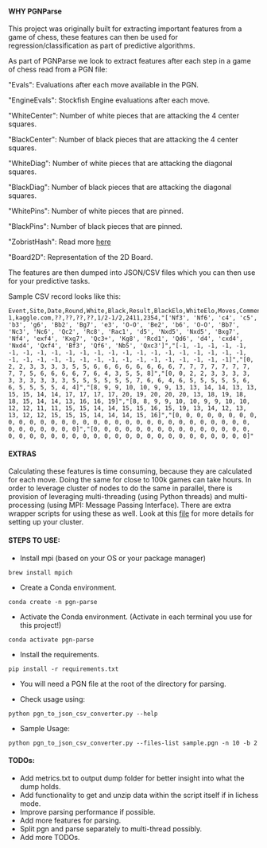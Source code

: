 #### WHY PGNParse

This project was originally built for extracting important features from a game of chess, these features can then be used
for regression/classification as part of predictive algorithms.

As part of PGNParse we look to extract features after each step in a game of chess read from a PGN file:

"Evals": Evaluations after each move available in the PGN.

"EngineEvals": Stockfish Engine evaluations after each move.

"WhiteCenter": Number of white pieces that are attacking the 4 center squares.

"BlackCenter": Number of black pieces that are attacking the 4 center squares.

"WhiteDiag": Number of white pieces that are attacking the diagonal squares.

"BlackDiag": Number of black pieces that are attacking the diagonal squares.

"WhitePins": Number of white pieces that are pinned.

"BlackPins": Number of black pieces that are pinned.

"ZobristHash": Read more [here](https://en.wikipedia.org/wiki/Zobrist_hashing)

"Board2D": Representation of the 2D Board.

The features are then dumped into JSON/CSV files which you can then use for your predictive tasks.

Sample CSV record looks like this:
```
Event,Site,Date,Round,White,Black,Result,BlackElo,WhiteElo,Moves,Comments,WhiteCenter,BlackCenter,WhiteDiag,BlackDiag,WhitePins,BlackPins
1,kaggle.com,??,??,??,??,1/2-1/2,2411,2354,"['Nf3', 'Nf6', 'c4', 'c5', 'b3', 'g6', 'Bb2', 'Bg7', 'e3', 'O-O', 'Be2', 'b6', 'O-O', 'Bb7', 'Nc3', 'Nc6', 'Qc2', 'Rc8', 'Rac1', 'd5', 'Nxd5', 'Nxd5', 'Bxg7', 'Nf4', 'exf4', 'Kxg7', 'Qc3+', 'Kg8', 'Rcd1', 'Qd6', 'd4', 'cxd4', 'Nxd4', 'Qxf4', 'Bf3', 'Qf6', 'Nb5', 'Qxc3']","[-1, -1, -1, -1, -1, -1, -1, -1, -1, -1, -1, -1, -1, -1, -1, -1, -1, -1, -1, -1, -1, -1, -1, -1, -1, -1, -1, -1, -1, -1, -1, -1, -1, -1, -1, -1, -1, -1]","[0, 2, 2, 3, 3, 3, 3, 5, 5, 6, 6, 6, 6, 6, 6, 6, 6, 7, 7, 7, 7, 7, 7, 7, 7, 7, 5, 6, 6, 6, 6, 7, 6, 4, 3, 5, 5, 8]","[0, 0, 2, 2, 3, 3, 3, 3, 3, 3, 3, 3, 3, 3, 5, 5, 5, 5, 5, 5, 7, 6, 6, 4, 6, 5, 5, 5, 5, 5, 6, 6, 5, 5, 5, 5, 4, 4]","[8, 9, 9, 10, 10, 9, 9, 13, 13, 14, 14, 13, 13, 15, 15, 14, 14, 17, 17, 17, 17, 20, 19, 20, 20, 20, 13, 18, 19, 18, 18, 15, 14, 14, 13, 16, 16, 19]","[8, 8, 9, 9, 10, 10, 9, 9, 10, 10, 12, 12, 11, 11, 15, 15, 14, 14, 15, 15, 16, 15, 19, 13, 14, 12, 13, 13, 12, 12, 15, 15, 15, 14, 14, 14, 15, 16]","[0, 0, 0, 0, 0, 0, 0, 0, 0, 0, 0, 0, 0, 0, 0, 0, 0, 0, 0, 0, 0, 0, 0, 0, 0, 0, 0, 0, 0, 0, 0, 0, 0, 0, 0, 0, 0, 0]","[0, 0, 0, 0, 0, 0, 0, 0, 0, 0, 0, 0, 0, 0, 0, 0, 0, 0, 0, 0, 0, 0, 0, 0, 0, 0, 0, 0, 0, 0, 0, 0, 0, 0, 0, 0, 0, 0]"
```

#### EXTRAS

Calculating these features is time consuming, because they are calculated for each move. Doing the same for close to 100k
games can take hours. In order to leverage cluster of nodes to do the same in parallel, there is provision of leveraging
multi-threading (using Python threads) and multi-processing (using MPI: Message Passing Interface). There are extra wrapper
scripts for using these as well. Look at this [file](SEAWULF_README.md) for more details for setting up your cluster.  

#### STEPS TO USE:

- Install mpi (based on your OS or your package manager)
```
brew install mpich
```

- Create a Conda environment.
```
conda create -n pgn-parse
```

- Activate the Conda environment. (Activate in each terminal you use for this project!)
```
conda activate pgn-parse
```

- Install the requirements.
```
pip install -r requirements.txt
```

- You will need a PGN file at the root of the directory for parsing.

- Check usage using:
```
python pgn_to_json_csv_converter.py --help
```

- Sample Usage:
```
python pgn_to_json_csv_converter.py --files-list sample.pgn -n 10 -b 2
```

#### TODOs:
- Add metrics.txt to output dump folder for better insight into what the dump holds.
- Add functionality to get and unzip data within the script itself if in lichess mode.
- Improve parsing performance if possible.
- Add more features for parsing. 
- Split pgn and parse separately to multi-thread possibly.
- Add more TODOs.
